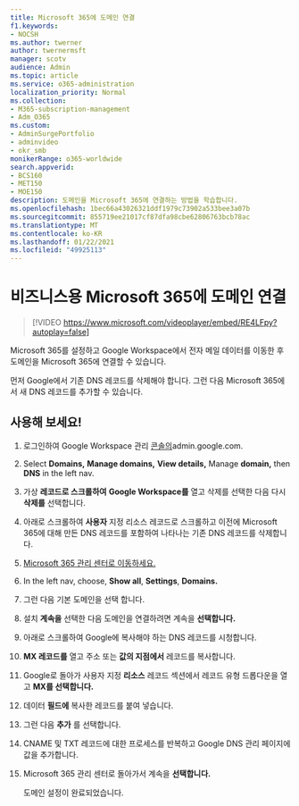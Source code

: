 ```yaml
---
title: Microsoft 365에 도메인 연결
f1.keywords:
- NOCSH
ms.author: twerner
author: twernermsft
manager: scotv
audience: Admin
ms.topic: article
ms.service: o365-administration
localization_priority: Normal
ms.collection:
- M365-subscription-management
- Adm_O365
ms.custom:
- AdminSurgePortfolio
- adminvideo
- okr_smb
monikerRange: o365-worldwide
search.appverid:
- BCS160
- MET150
- MOE150
description: 도메인을 Microsoft 365에 연결하는 방법을 학습합니다.
ms.openlocfilehash: 1bec66a43026321ddf1979c73902a533bee3a07b
ms.sourcegitcommit: 855719ee21017cf87dfa98cbe62806763bcb78ac
ms.translationtype: MT
ms.contentlocale: ko-KR
ms.lasthandoff: 01/22/2021
ms.locfileid: "49925113"
---
```

# <a name="connect-your-domain-to-microsoft-365-for-business"></a>비즈니스용 Microsoft 365에 도메인 연결

> [!VIDEO https://www.microsoft.com/videoplayer/embed/RE4LFpy?autoplay=false]

Microsoft 365를 설정하고 Google Workspace에서 전자 메일 데이터를 이동한 후 도메인을 Microsoft 365에 연결할 수 있습니다. 

먼저 Google에서 기존 DNS 레코드를 삭제해야 합니다. 그런 다음 Microsoft 365에서 새 DNS 레코드를 추가할 수 있습니다.

## <a name="try-it"></a>사용해 보세요!

1. 로그인하여 Google Workspace 관리 [콘솔의](https://admin.google.com)admin.google.com.
1. Select **Domains,** **Manage domains,** **View details,** Manage **domain,** then **DNS** in the left nav.
1. 가상 **레코드로 스크롤하여** **Google Workspace를** 열고 삭제를 선택한 다음 다시 **삭제를** 선택합니다. 
1. 아래로 스크롤하여 **사용자** 지정 리소스 레코드로 스크롤하고 이전에 Microsoft 365에 대해 만든 DNS 레코드를 포함하여 나타나는 기존 DNS 레코드를 삭제합니다.
1. [Microsoft 365 관리 센터로 이동하세요.](https://admin.microsoft.com)
1. In the left nav, choose, **Show all**, **Settings**, **Domains.**
1. 그런 다음 기본 도메인을 선택 합니다.
1. 설치 **계속을** 선택한 다음 도메인을 연결하려면 계속을 **선택합니다.**
1. 아래로 스크롤하여 Google에 복사해야 하는 DNS 레코드를 시청합니다.
1. **MX 레코드를** 열고 주소 또는 **값의 지점에서** 레코드를 복사합니다.
1. Google로 돌아가 사용자 지정 **리소스** 레코드 섹션에서 레코드 유형 드롭다운을 열고 **MX를 선택합니다.**
1. 데이터 **필드에** 복사한 레코드를 붙여 넣습니다.
1. 그런 다음 **추가** 를 선택합니다.
1. CNAME 및 TXT 레코드에 대한 프로세스를 반복하고 Google DNS 관리 페이지에 값을 추가합니다.
1. Microsoft 365 관리 센터로 돌아가서 계속을 **선택합니다.**

    도메인 설정이 완료되었습니다.
